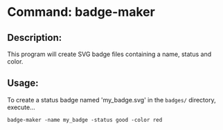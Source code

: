Command: badge-maker
====================

## Description:
This program will create SVG badge files containing a name, status and color.

## Usage:

To create a status badge named 'my_badge.svg' in the `badges/` directory, execute...
```shell
badge-maker -name my_badge -status good -color red
```
